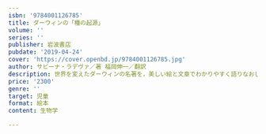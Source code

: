 ```yaml
---
isbn: '9784001126785'
title: ダーウィンの「種の起源」
volume: ''
series: ''
publisher: 岩波書店
pubdate: '2019-04-24'
cover: 'https://cover.openbd.jp/9784001126785.jpg'
author: サビーナ・ラデヴァ／著 福岡伸一／翻訳
description: 世界を変えたダーウィンの名著を，美しい絵と文章でわかりやすく語りなおした，すべての人のための科学絵本．
price: '2300'
genre: ''
target: 児童
format: 絵本
content: 生物学

---
```

